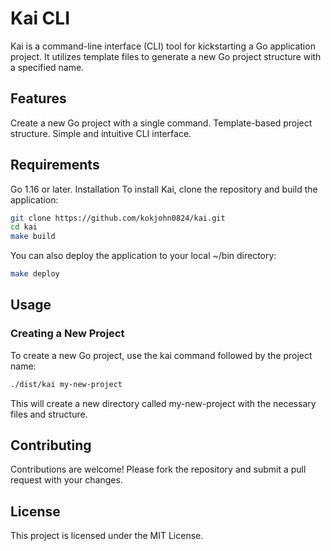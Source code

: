 
# Kai CLI
Kai is a command-line interface (CLI) tool for kickstarting a Go application project. It utilizes template files to generate a new Go project structure with a specified name.

## Features
Create a new Go project with a single command.
Template-based project structure.
Simple and intuitive CLI interface.
## Requirements
Go 1.16 or later.
Installation
To install Kai, clone the repository and build the application:

```bash
git clone https://github.com/kokjohn0824/kai.git
cd kai
make build
```

You can also deploy the application to your local ~/bin directory:

```bash
make deploy
```

## Usage
### Creating a New Project
To create a new Go project, use the kai command followed by the project name:

```bash
./dist/kai my-new-project
```

This will create a new directory called my-new-project with the necessary files and structure.

## Contributing
Contributions are welcome! Please fork the repository and submit a pull request with your changes.

## License
This project is licensed under the MIT License.
